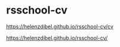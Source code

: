 # rsschool-cv

https://helenzdibel.github.io/rsschool-cv/cv


https://helenzdibel.github.io/rsschool-cv/